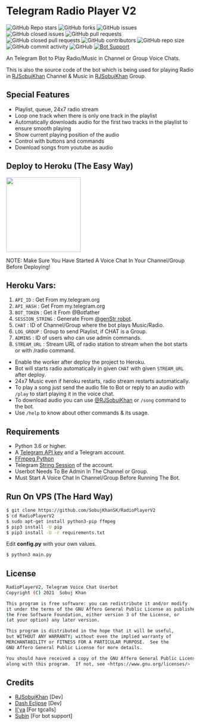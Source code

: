 # Telegram Radio Player V2
![GitHub Repo stars](https://img.shields.io/github/stars/SobujKhanSK/RadioPlayerV2?color=blue&style=flat)
![GitHub forks](https://img.shields.io/github/forks/SobujKhanSK/RadioPlayerV2?color=green&style=flat)
![GitHub issues](https://img.shields.io/github/issues/SobujKhanSK/RadioPlayerV2)
![GitHub closed issues](https://img.shields.io/github/issues-closed/SobujKhanSK/RadioPlayerV2)
![GitHub pull requests](https://img.shields.io/github/issues-pr/RJSobujKhan/RadioPlayerV2)
![GitHub closed pull requests](https://img.shields.io/github/issues-pr-closed/SobujKhanSK/RadioPlayerV2)
![GitHub contributors](https://img.shields.io/github/contributors/SobujKhanSK/RadioPlayerV2?style=flat)
![GitHub repo size](https://img.shields.io/github/repo-size/SobujKhanSK/RadioPlayerV2?color=red)
![GitHub commit activity](https://img.shields.io/github/commit-activity/m/SobujKhanSK/RadioPlayerV2)
![GitHub](https://img.shields.io/github/license/AsmSafone/RadioPlayerV2)
[![Bot Support](https://img.shields.io/badge/Radio%20Player%20V2-support%20group-blue)](https://t.me/PremiumAppsAndModAppsFreeGroup)


An Telegram Bot to Play Radio/Music in Channel or Group Voice Chats.

This is also the source code of the bot which is being used for playing
Radio in [RJSobujKhan](https://t.me/PremiumAppsAndModAppsFreeChannel) Channel & Music in [RJSobujKhan](https://t.me/PremiumAppsAndModAppsFreeGroup) Group.

## Special Features

- Playlist, queue, 24x7 radio stream
- Loop one track when there is only one track in the playlist
- Automatically downloads audio for the first two tracks in the playlist to ensure smooth playing
- Show current playing position of the audio
- Control with buttons and commands
- Download songs from youtube as audio

## Deploy to Heroku (The Easy Way)

<p><a href="https://heroku.com/deploy?template=https://github.com/SobujKhanSK/RadioPlayerV2"> <img src="https://img.shields.io/badge/Deploy%20To%20Heroku-blueviolet?style=for-the-badge&logo=heroku" width="200""/></a></p>
NOTE: Make Sure You Have Started A Voice Chat In Your Channel/Group Before Deploying!

## Heroku Vars:
1. `API_ID` : Get From my.telegram.org
2. `API_HASH` : Get From my.telegram.org
3. `BOT_TOKEN` : Get it From @Botfather
4. `SESSION_STRING` : Generate From [@genStr robot](http://t.me/genStr_robot).
5. `CHAT` : ID of Channel/Group where the bot plays Music/Radio.
6. `LOG_GROUP` : Group to send Playlist, if CHAT is a Group.
7. `ADMINS` : ID of users who can use admin commands.
8. `STREAM_URL` : Stream URL of radio station to stream when the bot starts or with /radio command.

- Enable the worker after deploy the project to Heroku.
- Bot will starts radio automatically in given `CHAT` with given `STREAM_URL` after deploy. 
- 24x7 Music even if heroku restarts, radio stream restarts automatically.  
- To play a song just send the audio file to Bot or reply to an audio with `/play` to start playing it in the voice chat.
- To download audio you can use [@RJSobujKhan](http://t.me/RJSobujKhan) or `/song` command to the bot.
- Use `/help` to know about other commands & its usage.

## Requirements

- Python 3.6 or higher.
- A
  [Telegram API key](https://docs.pyrogram.org/intro/quickstart#enjoy-the-api)
  and a Telegram account.
- [FFmpeg Python](https://www.ffmpeg.org/)
- Telegram [String Session](http://t.me/genStr_robot) of the account.
- Userbot Needs To Be Admin In The Channel or Group.
- Must Start A Voice Chat In Channel/Group Before Running The Bot.

## Run On VPS (The Hard Way)

```sh
$ git clone https://github.com/SobujKhanSK/RadioPlayerV2
$ cd RadioPlayerV2
$ sudo apt-get install python3-pip ffmpeg
$ pip3 install -U pip
$ pip3 install -U -r requirements.txt
```
Edit **config.py** with your own values.

```sh
$ python3 main.py
```

## License
```sh
RadioPlayerV2, Telegram Voice Chat Userbot
Copyright (C) 2021  Sobuj Khan

This program is free software: you can redistribute it and/or modify
it under the terms of the GNU Affero General Public License as published by
the Free Software Foundation, either version 3 of the License, or
(at your option) any later version.

This program is distributed in the hope that it will be useful,
but WITHOUT ANY WARRANTY; without even the implied warranty of
MERCHANTABILITY or FITNESS FOR A PARTICULAR PURPOSE.  See the
GNU Affero General Public License for more details.

You should have received a copy of the GNU Affero General Public License
along with this program.  If not, see <https://www.gnu.org/licenses/>
```
## Credits

- [RJSobujKhan](https://github.com/SobujKhanSK) [Dev]
- [Dash Eclipse](https://github.com/dashezup) [Dev]
- [Il'ya](https://github.com/MarshalX) [For tgcalls]
- [Subin](https://github.com/subinps) [For bot support]
